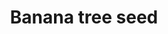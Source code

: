 ---
layout: item
title: Banana tree seed
item-id: 5284
datatable: true
id: 5284
name: "Banana tree seed"
members: true
lowalch: 8
highalch: 12
examine: "Plant in a plantpot of soil to grow a sapling."
monsters:
  - id: 6604
    name: "Mammoth"
    members: true
    combat_level: 80
    wiki_url: "https://oldschool.runescape.wiki/w/Mammoth"
    drops:
      - quantity: "1"
        rarity: 0.01875
    image: "https://oldschool.runescape.wiki/images/thumb/a/a5/Mammoth.png/1200px-Mammoth.png?956ac"
---